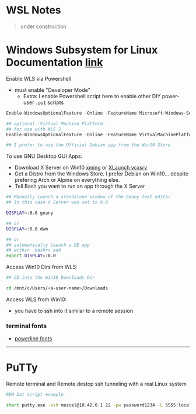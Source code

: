 # WSL Notes

> under construction


# Windows Subsystem for Linux Documentation [link](https://docs.microsoft.com/en-us/windows/wsl/about)

Enable WLS via Powershell

* must enable "Developer Mode"
    * Extra: I enable Powershell script here to enable other DIY power-user ```.ps1``` scripts

```ps1
Enable-WindowsOptionalFeature -Online -FeatureName Microsoft-Windows-Subsystem-Linux

## optional 'Virtual Machine Platform'
## for use with WLS 2
Enable-WindowsOptionalFeature -Online -FeatureName VirtualMachinePlatform

## I prefer to use the Official Debian app from the Win10 Store
```

To use GNU Desktop GUI Apps:

* Download X Server on Win10 [xming](https://sourceforge.net/projects/xming/) or [XLaunch vcxsrv](https://sourceforge.net/projects/vcxsrv/)
* Get a Distro from the Windows Store. I prefer Debian on Win10... despite prefering Arch or Alpine on everything else.
* Tell Bash you want to run an app through the X Server

```sh
## Manually Launch a standalone window of the Geany text editor
## In this case X Server was set to 0.0

DISPLAY=:0.0 geany

## or
DISPLAY=:0.0 dwm

## or
## automatically launch a DE app
## within .bashrc add
export DISPLAY=:0.0
```

Access Win10 Dirs from WLS:
```sh
## CD into the Win10 Downloads Dir

cd /mnt/c/Users/<a-user-name>/Downloads
```

Access WLS from Win10:

* you have to ssh into it similar to a remote session

### terminal fonts

* [powerline fonts](https://github.com/powerline/fonts)

---

# PuTTy

Remote terminal and Remote destop ssh tunneling with a real Linux system

```bat
REM bat script example

start putty.exe -ssh mezcel@10.42.0.1 22 -pw password1234 -L 5555:localhost:3389 -X
```

